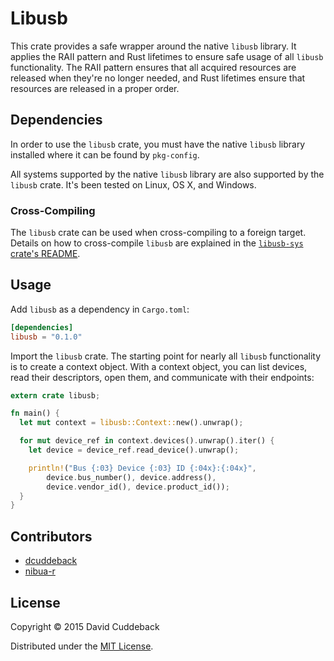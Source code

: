 # Libusb
This crate provides a safe wrapper around the native `libusb` library. It applies the RAII pattern
and Rust lifetimes to ensure safe usage of all `libusb` functionality. The RAII pattern ensures that
all acquired resources are released when they're no longer needed, and Rust lifetimes ensure that
resources are released in a proper order.

## Dependencies
In order to use the `libusb` crate, you must have the native `libusb` library installed where it can
be found by `pkg-config`.

All systems supported by the native `libusb` library are also supported by the `libusb` crate. It's
been tested on Linux, OS X, and Windows.

### Cross-Compiling
The `libusb` crate can be used when cross-compiling to a foreign target. Details on how to
cross-compile `libusb` are explained in the [`libusb-sys` crate's
README](https://github.com/dcuddeback/libusb-sys#cross-compiling).

## Usage
Add `libusb` as a dependency in `Cargo.toml`:

```toml
[dependencies]
libusb = "0.1.0"
```

Import the `libusb` crate. The starting point for nearly all `libusb` functionality is to create a
context object. With a context object, you can list devices, read their descriptors, open them, and
communicate with their endpoints:

```rust
extern crate libusb;

fn main() {
  let mut context = libusb::Context::new().unwrap();

  for mut device_ref in context.devices().unwrap().iter() {
    let device = device_ref.read_device().unwrap();

    println!("Bus {:03} Device {:03} ID {:04x}:{:04x}",
        device.bus_number(), device.address(),
        device.vendor_id(), device.product_id());
  }
}
```

## Contributors
* [dcuddeback](https://github.com/dcuddeback)
* [nibua-r](https://github.com/nibua-r)

## License
Copyright © 2015 David Cuddeback

Distributed under the [MIT License](LICENSE).
